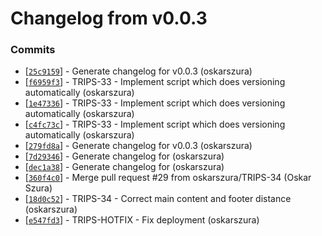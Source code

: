 # Changelog from v0.0.3
### Commits
* [[`25c9159`](http://github.com/oskarszura/trips/commit/25c915909c6af90b6443bf0ef263355da8ea6317)] - Generate changelog for v0.0.3 (oskarszura)
* [[`f6959f3`](http://github.com/oskarszura/trips/commit/f6959f3188936384d41975ad827d81957c525670)] - TRIPS-33 - Implement script which does versioning automatically (oskarszura)
* [[`1e47336`](http://github.com/oskarszura/trips/commit/1e473360f6d3a7d5049722ef8bbc17d4d2c6d56d)] - TRIPS-33 - Implement script which does versioning automatically (oskarszura)
* [[`c4fc73c`](http://github.com/oskarszura/trips/commit/c4fc73c79651488d60c8a5a30b12849980132c5c)] - TRIPS-33 - Implement script which does versioning automatically (oskarszura)
* [[`279fd8a`](http://github.com/oskarszura/trips/commit/279fd8a58a0ee3a93b95dad8ffd2c48881dd0d6a)] - Generate changelog for v0.0.3 (oskarszura)
* [[`7d29346`](http://github.com/oskarszura/trips/commit/7d2934679c972eb1051dccee464ef0f749f83606)] - Generate changelog for (oskarszura)
* [[`dec1a38`](http://github.com/oskarszura/trips/commit/dec1a386f38cce851f722546ad3aa4cb42b9d019)] - Generate changelog for (oskarszura)
* [[`360f4c0`](http://github.com/oskarszura/trips/commit/360f4c06fdd4cb1328a70eb9d7b180b00fe9b13e)] - Merge pull request #29 from oskarszura/TRIPS-34 (Oskar Szura)
* [[`18d0c52`](http://github.com/oskarszura/trips/commit/18d0c521caeb35a27d352ef7668e06248a71715a)] - TRIPS-34 - Correct main content and footer distance (oskarszura)
* [[`e547fd3`](http://github.com/oskarszura/trips/commit/e547fd3655cef8172ab7f7b348a38c1d821e2302)] - TRIPS-HOTFIX - Fix deployment (oskarszura)